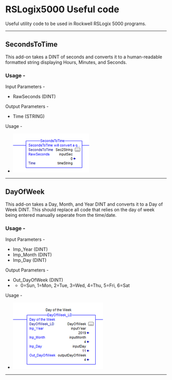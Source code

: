 # RSLogix5000 Useful code #

Useful utility code to be used in Rockwell RSLogix 5000 programs.

---
## SecondsToTime ##


This add-on takes a DINT of seconds and converts it to a human-readable formatted string displaying Hours, Minutes, and Seconds.

### Usage - ###
 Input Parameters -
 - RawSeconds (DINT)

 Output Parameters - 
 -  Time (STRING)

 Usage - 
  - ![Screenshot of Usage](images/SecondsToTime_1.PNG "Screenshot of Usage")
  ---

## DayOfWeek ##


This add-on takes a Day, Month, and Year DINT and converts it to a Day of Week DINT.
This should replace all code that relies on the day of week being entered manually seperate from the time/date.


### Usage - ###
 Input Parameters -
 - Imp_Year (DINT)
 - Imp_Month (DINT)
 - Imp_Day (DINT)

 Output Parameters - 
 -  Out_DayOfWeek (DINT) 
 - - 0=Sun, 1=Mon, 2=Tue, 3=Wed, 4=Thu, 5=Fri, 6=Sat

 Usage - 
  - ![Screenshot of Usage](images/DayOfWeek_1.PNG "Screenshot of Usage")
  ---